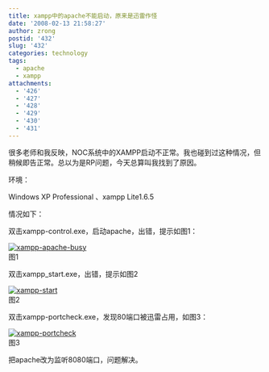 ```yaml
---
title: xampp中的apache不能启动，原来是迅雷作怪
date: '2008-02-13 21:58:27'
author: zrong
postid: '432'
slug: '432'
categories: technology
tags:
  - apache
  - xampp
attachments:
  - '426'
  - '427'
  - '428'
  - '429'
  - '430'
  - '431'
---
```


</p>
很多老师和我反映，NOC系统中的XAMPP启动不正常。我也碰到过这种情况，但稍候即告正常。总以为是RP问题，今天总算叫我找到了原因。

环境：

Windows XP Professional 、xampp Lite1.6.5

情况如下：

<!--more-->

双击xampp-control.exe，启动apache，出错，提示如图1：

[![xampp-apache-busy](/uploads/2008/02/xampp-apache-busy-thumb.png)](/uploads/2008/02/xampp-apache-busy.png "xampp-control中apache启动失败")  
图1

双击xampp\_start.exe，出错，提示如图2

[![xampp-start](/uploads/2008/02/xampp-start-thumb.png)](/uploads/2008/02/xampp-start.png "xampp-start启动失败")   
图2

双击xampp-portcheck.exe，发现80端口被迅雷占用，如图3：

[![xampp-portcheck](/uploads/2008/02/xampp-portcheck-thumb.png)](/uploads/2008/02/xampp-portcheck.png "xampp-portcheck检查端口占用情况")  
图3

把apache改为监听8080端口，问题解决。

